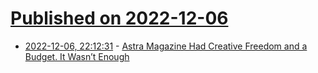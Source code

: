 # [Published on 2022-12-06](index.md)

* [2022-12-06, 22:12:31](https://news.ycombinator.com/item?id=33887854) - [Astra Magazine Had Creative Freedom and a Budget. It Wasn’t Enough](https://www.nytimes.com/2022/12/03/books/astra-magazine.html)
